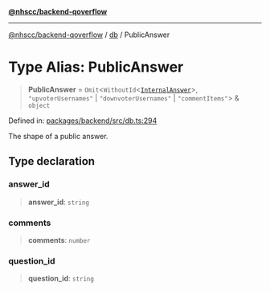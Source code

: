 [**@nhscc/backend-qoverflow**](../../README.md)

***

[@nhscc/backend-qoverflow](../../README.md) / [db](../README.md) / PublicAnswer

# Type Alias: PublicAnswer

> **PublicAnswer** = `Omit`\<`WithoutId`\<[`InternalAnswer`](InternalAnswer.md)\>, `"upvoterUsernames"` \| `"downvoterUsernames"` \| `"commentItems"`\> & `object`

Defined in: [packages/backend/src/db.ts:294](https://github.com/nhscc/qoverflow.api.hscc.bdpa.org/blob/e58635515aaccbecfff868b37cbae9a64bb762c2/packages/backend/src/db.ts#L294)

The shape of a public answer.

## Type declaration

### answer\_id

> **answer\_id**: `string`

### comments

> **comments**: `number`

### question\_id

> **question\_id**: `string`
